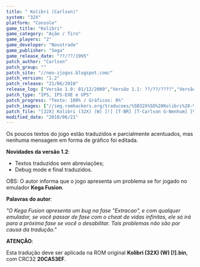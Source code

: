 ```yaml
---
title: " Kolibri (Carlson)"
system: "32X"
platform: "Console"
game_title: "Kolibri"
game_category: "Ação / Tiro"
game_players: "2"
game_developer: "Novotrade"
game_publisher: "Sega"
game_release_date: "??/??/1995"
patch_author: "Carlson"
patch_group: ""
patch_site: "//neo-zjogos.blogspot.com/"
patch_version: "1.2"
patch_release: "21/06/2010"
release_log: ["Versão 1.0: 01/12/2009","Versão 1.1: ??/??/????","Versão 1.2: 21/06/2010"]
patch_type: "IPS, IPS-EXE e UPS"
patch_progress: "Texto: 100% / Gráficos: 0%"
patch_images: ["//img.romhackers.org/traducoes/%5B32X%5D%20Kolibri%20-%20Carlson%20-%201.png","//img.romhackers.org/traducoes/%5B32X%5D%20Kolibri%20-%20Carlson%20-%202.jpg","//img.romhackers.org/traducoes/%5B32X%5D%20Kolibri%20-%20Carlson%20-%203.png"]
patch_file: "[32X] Kolibri (32X) (W) [!] [T-BR] [T-Carlson G-Nenhum] [V-1.2 A-2010].zip"
modified_date: "2010/06/21"
---
```

Os poucos textos do jogo estão traduzidos e parcialmente acentuados, mas nenhuma mensagem em forma de gráfico foi editada.

<b>Novidades da versão 1.2</b>:

- Textos traduzidos sem abreviações;
- Debug mode e final traduzidos.

OBS: O autor informa que o jogo apresenta um problema se for jogado no emulador <b>Kega Fusion</b>.

<b>Palavras do autor</b>:

<i>"O Kega Fusion apresenta um bug na fase "Extracao", e com qualquer emulador, se você passar de fase com o cheat de vidas infinitas, ele só irá para a próxima fase se você o desabilitar. Tais problemas não são por causa da tradução."</i>
  
<b>ATENÇÃO</b>:

Esta tradução deve ser aplicada na ROM original <b>Kolibri (32X) (W) [!].bin</b>, com CRC32 <b>20CA53EF</b>.

